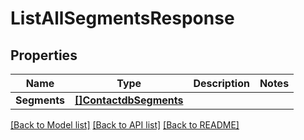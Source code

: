 # ListAllSegmentsResponse

## Properties

Name | Type | Description | Notes
------------ | ------------- | ------------- | -------------
**Segments** | [**[]ContactdbSegments**](ContactdbSegments.md) |  |

[[Back to Model list]](../README.md#documentation-for-models) [[Back to API list]](../README.md#documentation-for-api-endpoints) [[Back to README]](../README.md)


